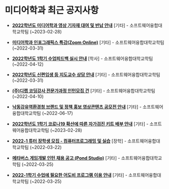 # 미디어학과 최근 공지사항

* **[2022학년도 미디어학과 영상 기자재 대여 및 반납 안내](https://media.ajou.ac.kr/media/board/board01.jsp?mode=view&amp;article_no=228874&amp;board_wrapper=%2Fmedia%2Fboard%2Fboard01.jsp&amp;pager.offset=0&amp;board_no=304)**
 [기타] - 소프트웨어융합대학교학팀 (~2023-02-28)

* **[미디어학과 인포그래픽스 특강(Zoom Online)](https://media.ajou.ac.kr/media/board/board01.jsp?mode=view&amp;article_no=228852&amp;board_wrapper=%2Fmedia%2Fboard%2Fboard01.jsp&amp;pager.offset=0&amp;board_no=304)**
 [기타] - 소프트웨어융합대학교학팀 (~2022-03-31)

* **[2022학년도 1학기 수업피드백 실시 안내](https://media.ajou.ac.kr/media/board/board01.jsp?mode=view&amp;article_no=228760&amp;board_wrapper=%2Fmedia%2Fboard%2Fboard01.jsp&amp;pager.offset=0&amp;board_no=304)**
 [학사] - 소프트웨어융합대학교학팀 (~2022-04-12)

* **[2022학년도 신편입생 등 지도교수 상담 안내](https://media.ajou.ac.kr/media/board/board01.jsp?mode=view&amp;article_no=228739&amp;board_wrapper=%2Fmedia%2Fboard%2Fboard01.jsp&amp;pager.offset=0&amp;board_no=304)**
 [기타] - 소프트웨어융합대학교학팀 (~2022-03-31)

* **[(주)디랩 코딩강사 전문가과정 인턴모집 건](https://media.ajou.ac.kr/media/board/board01.jsp?mode=view&amp;article_no=228709&amp;board_wrapper=%2Fmedia%2Fboard%2Fboard01.jsp&amp;pager.offset=0&amp;board_no=304)**
 [기타] - 소프트웨어융합대학교학팀 (~2022-04-10)

* **[낙동강유역환경청 브랜드 및 정책 홍보 영상콘텐츠 공모전 안내](https://media.ajou.ac.kr/media/board/board01.jsp?mode=view&amp;article_no=228688&amp;board_wrapper=%2Fmedia%2Fboard%2Fboard01.jsp&amp;pager.offset=0&amp;board_no=304)**
 [기타] - 소프트웨어융합대학교학팀 (~2022-06-17)

* **[2022학년도 1학기 코로나19 확산에 따른 자가검진 키트 배부 안내](https://media.ajou.ac.kr/media/board/board01.jsp?mode=view&amp;article_no=228654&amp;board_wrapper=%2Fmedia%2Fboard%2Fboard01.jsp&amp;pager.offset=0&amp;board_no=304)**
 [기타] - 소프트웨어융합대학교학팀 (~2023-02-28)

* **[2022-1 튜터 장학생 모집 - 컴퓨터프로그래밍 및 실습](https://media.ajou.ac.kr/media/board/board01.jsp?mode=view&amp;article_no=228606&amp;board_wrapper=%2Fmedia%2Fboard%2Fboard01.jsp&amp;pager.offset=0&amp;board_no=304)**
 [장학] - 소프트웨어융합대학교학팀 (~2022-03-22)

* **[메타버스 게임개발 인턴 채용 공고 (Pond Studio)](https://media.ajou.ac.kr/media/board/board01.jsp?mode=view&amp;article_no=228576&amp;board_wrapper=%2Fmedia%2Fboard%2Fboard01.jsp&amp;pager.offset=0&amp;board_no=304)**
 [기타] - 소프트웨어융합대학교학팀 (~2022-03-25)

* **[2022-1학기 수업에 필요한 어도비 프로그램 이용 안내](https://media.ajou.ac.kr/media/board/board01.jsp?mode=view&amp;article_no=228556&amp;board_wrapper=%2Fmedia%2Fboard%2Fboard01.jsp&amp;pager.offset=0&amp;board_no=304)**
 [기타] - 소프트웨어융합대학교학팀 (~2022-03-25)
